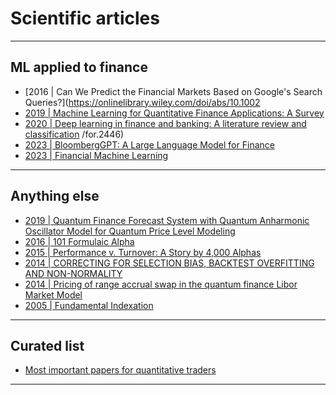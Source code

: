 # Scientific articles
***

## ML applied to finance
- [2016 | Can We Predict the Financial Markets Based on Google's Search Queries?](https://onlinelibrary.wiley.com/doi/abs/10.1002
- [2019 | Machine Learning for Quantitative Finance Applications: A Survey](https://www.mdpi.com/2076-3417/9/24/5574/htm)
- [2020 | Deep learning in finance and banking: A literature review and classification](https://fbr.springeropen.com/articles/10.1186/s11782-020-00082-6)
/for.2446)
- [2023 | BloombergGPT: A Large Language Model for Finance](https://arxiv.org/abs/2303.17564)
- [2023 | Financial Machine Learning](https://papers.ssrn.com/sol3/papers.cfm?abstract_id=4501707&utm_source=substack&utm_medium=email)
***

## Anything else
- [2019 | Quantum Finance Forecast System with Quantum Anharmonic Oscillator Model for Quantum Price Level Modeling](http://www.iajer.com/wp-content/uploads/2021/02/A420121.pdf)
- [2016 | 101 Formulaic Alpha](https://arxiv.org/ftp/arxiv/papers/1601/1601.00991.pdf)
- [2015 | Performance v. Turnover: A Story by 4,000 Alphas](https://arxiv.org/ftp/arxiv/papers/1509/1509.08110.pdf)
- [2014 | CORRECTING FOR SELECTION BIAS, BACKTEST OVERFITTING AND NON-NORMALITY](https://www.davidhbailey.com/dhbpapers/deflated-sharpe.pdf)
- [2014 | Pricing of range accrual swap in the quantum finance Libor Market Model](https://www.sciencedirect.com/science/article/abs/pii/S0378437114000545?via%3Dihub)
- [2005 | Fundamental Indexation](https://www.researchaffiliates.com/content/dam/ra/documents/FAJ_Mar_Apr_2005_Fundamental_Indexation.pdf)
***


## Curated list
- [Most important papers for quantitative traders](https://www.qmr.ai/most-important-papers-for-quantitative-traders/)
***